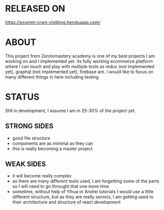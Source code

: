 # RELEASED ON

https://ecomm-crwn-clothing.herokuapp.com/

# ABOUT

This project from Zerotomastery academy is one of my best projects I am working on and I implemented yet. Its fully working ecommerce platform where I can touch and play with multiple tools as redux (not implemented yet), graphql (not implemented yet), firebase are.
I would like to focus on many different things in here including testing.

# STATUS

Still in development, I assume I am in 25-30% of the project yet.

## STRONG SIDES

- good file structure
- components are as minimal as they can
- this is really becoming a master project

## WEAK SIDES

- it will become really complex
- as there are many different tools used, I am forgetting some of the parts so I will need to go throught that one more time
- sometime, without help of Yihua or Andrei tutorials I would use a little different structure, but as they are really seniors, I am getting used to their architecture and structure of react development
